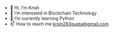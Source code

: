- 👋 Hi, I’m Krish
- 👀 I’m interested in Blockchain Technology
- 🌱 I’m currently learning Python
- 📫 How to reach me krish283gupta@gmail.com

<!---
kriishx/kriishx is a ✨ special ✨ repository because its `README.md` (this file) appears on your GitHub profile.
You can click the Preview link to take a look at your changes.
--->
